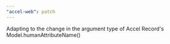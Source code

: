 ```yaml
---
"accel-web": patch
---
```


Adapting to the change in the argument type of Accel Record's Model.humanAttributeName()
